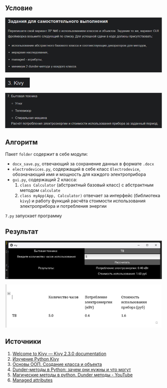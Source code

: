 ## Условие
![alt text](image.png)

![alt text](image-1.png)

![alt text](image-2.png)

## Алгоритм

Пакет `folder` содержит в себе модули:
- `docx_save.py`, отвечающий за сохранение данных в формате `.docx`
- `electrodevices.py`, содержащий в себе класс `Electrodevice`, обозначающий имя и мощность для каждого электроприбора
- `gui.py`, содержащий 2 класса:
    1. `class Calculator` (абстрактный базовый класс) с абстрактным методом `calculate`
    2. `class myApp(App, Calculator)` отвечает за интерфейс (библиотека `kivy`) и работу функций расчёта стоимости использования электроприбора и потребления энергии 

`7.py` запускает программу

## Результат
![alt text](image-3.png)

![alt text](image-4.png)
## Источники
1. [Welcome to Kivy — Kivy 2.3.0 documentation](https://kivy.org/doc/stable/)
2. [Изучение Python Kivy](https://www.youtube.com/watch?v=a8RXdWeeO9I)
3. [Основы ООП. Создание класса и объекта](https://www.youtube.com/watch?v=gFRa6qVN980)
4. [Dunder-методы в Python: зачем они нужны и что могут](https://tproger.ru/articles/dunder-metody-zachem-oni-nuzhny-i-chto-mogut)
5. [Магические методы в python. Dunder методы - YouTube](https://www.youtube.com/watch?v=hUz5m1SDYaQ)
6. [Managed attributes](https://senjun.ru/courses/python/chapters/python_chapter_0360/)